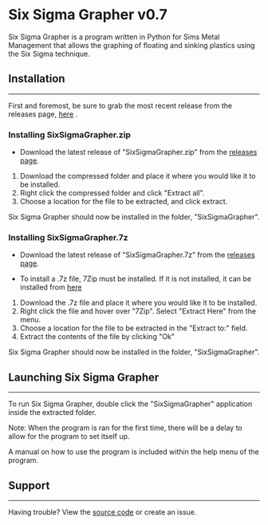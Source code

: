 # Six Sigma Grapher v0.7

Six Sigma Grapher is a program written in Python for Sims Metal Management that allows the graphing of floating and sinking plastics using the Six Sigma technique.

## Installation
---
First and foremost, be sure to grab the most recent release from the releases page, [here](https://github.com/lulamae12/Six-Sigma-Grapher/releases) .


### Installing SixSigmaGrapher.zip
- Download the latest release of "SixSigmaGrapher.zip" from the [releases page](https://github.com/lulamae12/Six-Sigma-Grapher/releases).

1. Download the compressed folder and place it where you would like it to be installed.
2. Right click the compressed folder and click "Extract all".
3. Choose a location for the file to be extracted, and click extract.

Six Sigma Grapher should now be installed in the folder, "SixSigmaGrapher".


### Installing SixSigmaGrapher.7z
- Download the latest release of "SixSigmaGrapher.7z" from the [releases page](https://github.com/lulamae12/Six-Sigma-Grapher/releases).

- To install a .7z file, 7Zip must be installed. If it is not installed, it can be installed from [here](https://www.7-zip.org/download.html)


1. Download the .7z file and place it where you would like it to be installed.
2. Right click the file and hover over "7Zip". Select "Extract Here" from the menu.
3. Choose a location for the file to be extracted in the "Extract to:" field.
4. Extract the contents of the file by clicking "Ok"

Six Sigma Grapher should now be installed in the folder, "SixSigmaGrapher".

## Launching Six Sigma Grapher
---
To run Six Sigma Grapher, double click the "SixSigmaGrapher" application inside the extracted folder.

Note: When the program is ran for the first time, there will be a delay to allow for the program to set itself up.

A manual on how to use the program is included within the help menu of the program.

## Support
---
Having trouble? View the [source code](https://github.com/lulamae12/Six-Sigma-Grapher) or create an issue.
